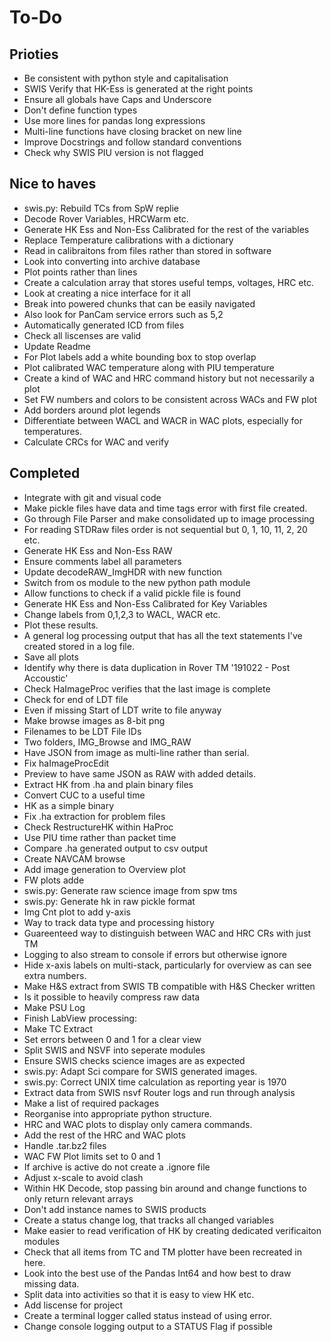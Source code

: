 # To-Do

## Prioties

* Be consistent with python style and capitalisation
* SWIS Verify that HK-Ess is generated at the right points
* Ensure all globals have Caps and Underscore
* Don't define function types
* Use more lines for pandas long expressions
* Multi-line functions have closing bracket on new line
* Improve Docstrings and follow standard conventions
* Check why SWIS PIU version is not flagged

## Nice to haves

* swis.py: Rebuild TCs from SpW replie
* Decode Rover Variables, HRCWarm etc.
* Generate HK Ess and Non-Ess Calibrated for the rest of the variables
* Replace Temperature calibrations with a dictionary
* Read in calibraitons from files rather than stored in software
* Look into converting into archive database
* Plot points rather than lines
* Create a calculation array that stores useful temps, voltages, HRC etc.
* Look at creating a nice interface for it all
* Break into powered chunks that can be easily navigated
* Also look for PanCam service errors such as 5,2
* Automatically generated ICD from files
* Check all liscenses are valid
* Update Readme
* For Plot labels add a white bounding box to stop overlap
* Plot calibrated WAC temperature along with PIU temperature
* Create a kind of WAC and HRC command history but not necessarily a plot
* Set FW numbers and colors to be consistent across WACs and FW plot
* Add borders around plot legends
* Differentiate between WACL and WACR in WAC plots, especially for temperatures.
* Calculate CRCs for WAC and verify

## Completed

* Integrate with git and visual code
* Make pickle files have data and time tags error with first file created.
* Go through File Parser and make consolidated up to image processing
* For reading STDRaw files order is not sequential but 0, 1, 10, 11, 2, 20 etc.
* Generate HK Ess and Non-Ess RAW
* Ensure comments label all parameters
* Update decodeRAW_ImgHDR with new function
* Switch from os module to the new python path module
* Allow functions to check if a valid pickle file is found
* Generate HK Ess and Non-Ess Calibrated for Key Variables
* Change labels from 0,1,2,3 to WACL, WACR etc.
* Plot these results.
* A general log processing output that has all the text statements I've created stored in a log file.
* Save all plots
* Identify why there is data duplication in Rover TM '191022 - Post Accoustic'
* Check HaImageProc verifies that the last image is complete
* Check for end of LDT file
* Even if missing Start of LDT write to file anyway
* Make browse images as 8-bit png
* Filenames to be LDT File IDs
* Two folders, IMG_Browse and IMG_RAW
* Have JSON from image as multi-line rather than serial.
* Fix haImageProcEdit
* Preview to have same JSON as RAW with added details.
* Extract HK from .ha and plain binary files
* Convert CUC to a useful time
* HK as a simple binary
* Fix .ha extraction for problem files
* Check RestructureHK within HaProc
* Use PIU time rather than packet time
* Compare .ha generated output to csv output
* Create NAVCAM browse
* Add image generation to Overview plot
* FW plots adde
* swis.py: Generate raw science image from spw tms
* swis.py: Generate hk in raw pickle format
* Img Cnt plot to add y-axis
* Way to track data type and processing history
* Guareenteed way to distinguish between WAC and HRC CRs with just TM
* Logging to also stream to console if errors but otherwise ignore
* Hide x-axis labels on multi-stack, particularly for overview as can see extra numbers.
* Make H&S extract from SWIS TB compatible with H&S Checker written
* Is it possible to heavily compress raw data
* Make PSU Log
* Finish LabView processing:
* Make TC Extract
* Set errors between 0 and 1 for a clear view
* Split SWIS and NSVF into seperate modules
* Ensure SWIS checks science images are as expected
* swis.py: Adapt Sci compare for SWIS generated images.
* swis.py: Correct UNIX time calculation as reporting year is 1970
* Extract data from SWIS nsvf Router logs and run through analysis
* Make a list of required packages
* Reorganise into appropriate python structure.
* HRC and WAC plots to display only camera commands.
* Add the rest of the HRC and WAC plots
* Handle .tar.bz2 files
* WAC FW Plot limits set to 0 and 1
* If archive is active do not create a .ignore file
* Adjust x-scale to avoid clash
* Within HK Decode, stop passing bin around and change functions to only return relevant arrays
* Don't add instance names to SWIS products
* Create a status change log, that tracks all changed variables
* Make easier to read verification of HK by creating dedicated verificaiton modules
* Check that all items from TC and TM plotter have been recreated in here.
* Look into the best use of the Pandas Int64 and how best to draw missing data.
* Split data into activities so that it is easy to view HK etc.
* Add liscense for project
* Create a terminal logger called status instead of using error.
* Change console logging output to a STATUS Flag if possible